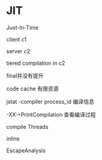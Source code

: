 # JIT



Just-In-Time

client c1

server c2

tiered compilation in c2

final并没有提升

code cache 有限资源



jstat  -compiler process_id 编译信息



-XX:+PrintCompilation 查看编译过程

compile Threads



inline



EscapeAnalysis



